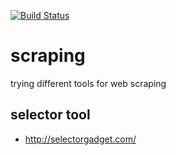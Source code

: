 [![Build Status](https://travis-ci.org/brownman/scraping.svg?branch=develop)](https://travis-ci.org/brownman/scraping)



  
  



 
 


scraping
=========
trying different tools for web scraping

selector tool
----
- http://selectorgadget.com/
